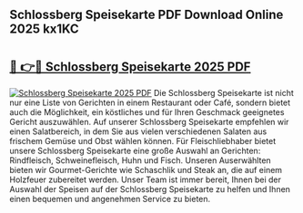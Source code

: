 ## Schlossberg Speisekarte PDF Download Online 2025 kx1KC

# <h2><a href="http://gcbttv.nevu.top/?p=Schlossberg+Speisekarte">🔗 👉🔴 Schlossberg Speisekarte 2025 PDF</a></h2>

[![Schlossberg Speisekarte 2025 PDF](https://i.imgur.com/dBaPXMq.png)](http://gcbttv.nevu.top/?p=Schlossberg+Speisekarte)
Die Schlossberg Speisekarte ist nicht nur eine Liste von Gerichten in einem Restaurant oder Café, sondern bietet auch die Möglichkeit, ein köstliches und für Ihren Geschmack geeignetes Gericht auszuwählen. Auf unserer Schlossberg Speisekarte empfehlen wir einen Salatbereich, in dem Sie aus vielen verschiedenen Salaten aus frischem Gemüse und Obst wählen können. Für Fleischliebhaber bietet unsere Schlossberg Speisekarte eine große Auswahl an Gerichten: Rindfleisch, Schweinefleisch, Huhn und Fisch. Unseren Auserwählten bieten wir Gourmet-Gerichte wie Schaschlik und Steak an, die auf einem Holzfeuer zubereitet werden. Unser Team ist immer bereit, Ihnen bei der Auswahl der Speisen auf der Schlossberg Speisekarte zu helfen und Ihnen einen bequemen und angenehmen Service zu bieten.
